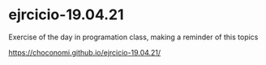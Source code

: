 # ejrcicio-19.04.21
Exercise of the day in programation class, making a reminder of this topics

https://choconomi.github.io/ejrcicio-19.04.21/

